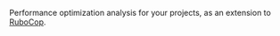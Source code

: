 Performance optimization analysis for your projects, as an extension to [RuboCop](https://github.com/rubocop/rubocop).
